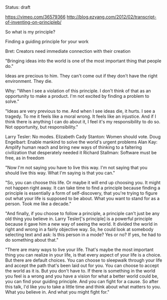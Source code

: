 Status: draft

https://vimeo.com/36579366
http://blog.ezyang.com/2012/02/transcript-of-inventing-on-principleb/

So what is my principle?

Finding a guiding principle for your work

Bret: Creators need immediate connection with their creation

"Bringing ideas into the world is one of the most important thing that people do."

Ideas are precious to him. They can't come out if they don't have the right environment. They die.

Why: "When I see a violation of this principle. I don't think of that as an opportunity to make a product. I'm not excited by finding a problem to solve."

"Ideas are very previous to me. And when I see ideas die, it hurts. I see a tragedy. To me it feels like a moral wrong. It feels like an injustice. And if I think there is anything I can do about it, I feel it's my responsibility to do so. Not opportunity, but responsibility."

Larry Tesler: No modes.
Elizabeth Cady Stanton: Women should vote.
Doug Engelbart: Enable mankind to solve the world's urgent problems
Alan Kay: Amplify human reach and bring new ways of thinking to a faltering civilization that desperately needed it
Richard Stallman: Software must be free, as in freedom

"Now I'm not saying you have to live this way. I'm not saying that you should live this way. What I'm saying is that you can."

"So, you can choose this life. Or maybe it will end up choosing you. It might not happen right away. It can take time to find a principle because finding a principle is essentially a form of self-discovery, that you're trying to figure out what your life is supposed to be about. What you want to stand for as a person. Took me like a decade."

"And finally, if you choose to follow a principle, a principle can't just be any old thing you believe in. Larry Tesler['s principle] is a powerful principle because it gave him a new way of seeing the world. It divided the world in right and wrong in a fairly objective way. So, he could look at somebody selecting text and ask: Is this person in a mode? Yes or no? If yes, he had to do something about that."

"There are many ways to live your life. That's maybe the most important thing you can realize in your life, is that every aspect of your life is a choice. But there are default choices. You can choose to sleepwalk through your life and accept the path that's been laid out for you. You can choose to accept the world as it is. But you don't have to. If there is something in the world you feel is a wrong and you have a vision for what a better world could be, you can find your guiding principle. And you can fight for a cause. So after this talk, I'd like you to take a little time and think about what matters to you. What you believe in. And what you might fight for."